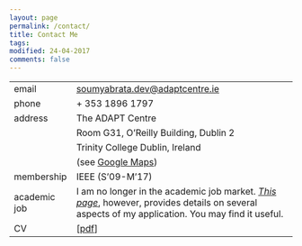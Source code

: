 ```yaml
---
layout: page
permalink: /contact/
title: Contact Me
tags: 
modified: 24-04-2017
comments: false
---
```

<!---
email: <a href="mailto:soumyabrata.dev@adaptcentre.ie">soumyabrata.dev@adaptcentre.ie</a>  
phone: + 353 1896 1797   
address: ADAPT Centre, Room G31, O'Reilly Building, Dublin 2 (see <a href="https://www.google.ie/maps/place/53°20'36.7%22N+6°15'03.4%22W/@53.3435311,-6.2531254,17z/am=t/data=!3m1!4b1!4m5!3m4!1s0x0:0x0!8m2!3d53.3435311!4d-6.2509314?hl=en">Google Maps</a>)  
Trinity College Dublin, Ireland  
affiliation: IEEE (S'09-M'17)  
-->

|                  |                                                                       |
|------------------|-----------------------------------------------------------------------|
| email            | <a href="mailto:soumyabrata.dev@adaptcentre.ie">soumyabrata.dev@adaptcentre.ie</a>|
| phone            | + 353 1896 1797                                                       |
| address          | The ADAPT Centre                                                      |
|                  | Room G31, O’Reilly Building, Dublin 2                                 |
|                  | Trinity College Dublin, Ireland                                       |
|                  | (see <a href="https://www.google.ie/maps/place/53°20'36.7%22N+6°15'03.4%22W/@53.3435311,-6.2531254,17z/am=t/data=!3m1!4b1!4m5!3m4!1s0x0:0x0!8m2!3d53.3435311!4d-6.2509314?hl=en">Google Maps</a>)|
| membership       | IEEE (S’09-M’17)                                                      |
| academic job     | I am no longer in the academic job market. <a href="https://soumyabrata.github.io/application/">*This page*</a>, however, provides details on several aspects of my application. You may find it useful.|
| CV               | [<a href="https://soumyabrata.github.io/files/CV.pdf">pdf</a>]                |



<!---
Communication Research I  
S2.1 B4-03/04  
50 Nanyang Avenue  
Electrical and Electronic Engineering  
Nanyang Technological University  
Singapore-639798  

email: soumyabr001[at]e[dot]ntu[dot]edu[dot]sg  

phone: +65 6790 6527 

| affiliation      | <img src="{{ site.baseurl }}/images/adapt-logo.png" width="140">      |
-->
